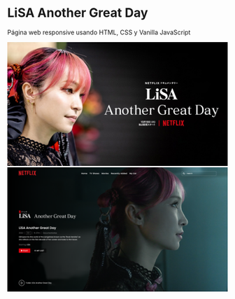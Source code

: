 # LiSA Another Great Day
Página web responsive usando HTML, CSS y Vanilla JavaScript

![](https://github.com/JDavidex/LiSA-Another-Great-Day/blob/main/FfQgp4CUUAAAZdf.jpg)
![](https://github.com/JDavidex/LiSA-Another-Great-Day/blob/main/Project_NETFLIX_(Desktop).png)
